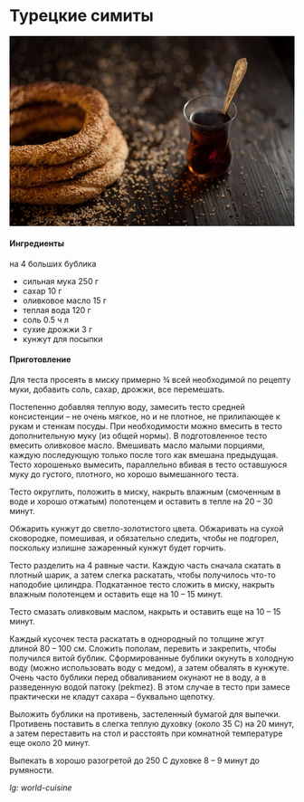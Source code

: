 ﻿---
image: ../pics/tureckie-simity.jpg
---
# Турецкие симиты

![Турецкие симиты](../pics/tureckie-simity.jpg)

#### Ингредиенты

на 4 больших бублика

* сильная мука 250 г
* сахар 10 г
* оливковое масло 15 г
* теплая вода 120 г
* соль 0.5 ч л
* сухие дрожжи 3 г
* кунжут для посыпки

#### Приготовление

Для теста просеять в миску примерно ¾ всей необходимой по рецепту муки, добавить соль, сахар, дрожжи, все перемешать. 

Постепенно добавляя теплую воду, замесить тесто средней консистенции – не очень мягкое, но и не плотное, не прилипающее к рукам и стенкам посуды. При необходимости можно вмесить в тесто дополнительную муку \(из общей нормы\). В подготовленное тесто вмесить оливковое масло. Вмешивать масло малыми порциями, каждую последующую только после того как вмешана предыдущая. Тесто хорошенько вымесить, параллельно вбивая в тесто оставшуюся муку до густого, плотного, но хорошо вымешанного теста. 

Тесто округлить, положить в миску, накрыть влажным \(смоченным в воде и хорошо отжатым\) полотенцем и оставить в тепле на 20 – 30 минут. 

Обжарить кунжут до светло-золотистого цвета. Обжаривать на сухой сковородке, помешивая, и обязательно следить, чтобы не подгорел, поскольку излишне зажаренный кунжут будет горчить.

Тесто разделить на 4 равные части. Каждую часть сначала скатать в плотный шарик, а затем слегка раскатать, чтобы получилось что-то наподобие цилиндра. Подкатанное тесто сложить в миску, накрыть влажным полотенцем и оставить еще на 10 – 15 минут. 

Тесто смазать оливковым маслом, накрыть и оставить еще на 10 – 15 минут. 

Каждый кусочек теста раскатать в однородный по толщине жгут длиной 80 – 100 см. Сложить пополам, перевить и закрепить, чтобы получился витой бублик. Сформированные бублики окунуть в холодную воду \(можно использовать воду с медом\), а затем обвалять в кунжуте. Очень часто бублики перед обваливанием окунают не в воду, а в разведенную водой патоку \(pekmez\). В этом случае в тесто при замесе практически не кладут сахара – буквально щепотку.

Выложить бублики на противень, застеленный бумагой для выпечки. Противень поставить в слегка теплую духовку \(около 35 С\) на 20 минут, а затем переставить на стол и расстоять при комнатной температуре еще около 20 минут. 

Выпекать в хорошо разогретой до 250 С духовке 8 – 9 минут до румяности.

*lg: world-cuisine*
